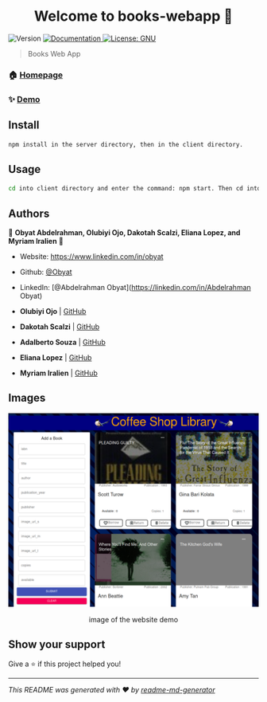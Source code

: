 <h1 align="center">Welcome to books-webapp 👋</h1>
<p>
  <img alt="Version" src="https://img.shields.io/badge/version-1-blue.svg?cacheSeconds=2592000" />
  <a href="https://github.com/obyat/books-webapp" target="_blank">
    <img alt="Documentation" src="https://img.shields.io/badge/documentation-yes-brightgreen.svg" />
  </a>
  <a href="#" target="_blank">
    <img alt="License: GNU" src="https://img.shields.io/badge/License-GNU-yellow.svg" />
  </a>
</p>

> Books Web App

### 🏠 [Homepage](https://github.com/obyat/books-webapp)

### ✨ [Demo](https://birdbook.netlify.app/)

## Install

```sh
npm install in the server directory, then in the client directory.
```

## Usage

```sh
cd into client directory and enter the command: npm start. Then cd into server directory and enter npm start. Then see in the browser.
```

## Authors

👤 **Obyat Abdelrahman, Olubiyi Ojo, Dakotah Scalzi, Eliana Lopez, and Myriam Iralien** 👤

* Website: https://www.linkedin.com/in/obyat
* Github: [@Obyat](https://github.com/Obyat)
* LinkedIn: [@Abdelrahman Obyat](https://linkedin.com/in/Abdelrahman Obyat)

* **Olubiyi Ojo** |  <a href="https://github.com/21ojoo">GitHub</a> 
* **Dakotah Scalzi** |  <a href="https://github.com/TheOnlyFreshPrince">GitHub</a> 
* **Adalberto Souza** |  <a href="https://github.com/adalberto1254">GitHub</a> 
* **Eliana Lopez** |  <a href="https://github.com/elianalopez">GitHub</a> 
* **Myriam Iralien** |  <a href="https://github.com/myriamiralien">GitHub</a> 

## Images

![Demo](Images/demo.png)
<center><p>image of the website demo</p></center>

## Show your support

Give a ⭐️ if this project helped you!

***
_This README was generated with ❤️ by [readme-md-generator](https://github.com/kefranabg/readme-md-generator)_
